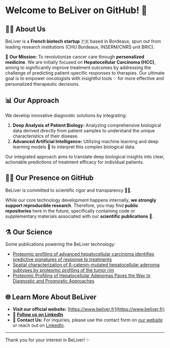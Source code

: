 # Welcome to BeLiver on GitHub! 👋

## 🧑‍🔬 About Us

BeLiver is a **French biotech startup** 🇫🇷 based in Bordeaux, spun out from leading research institutions (CHU Bordeaux, INSERM/CNRS unit BRIC).

🔬 **Our Mission:** To revolutionize cancer care through **personalized medicine**. We are initially focused on **Hepatocellular Carcinoma (HCC)**, aiming to significantly improve treatment outcomes by addressing the challenge of predicting patient-specific responses to therapies. Our ultimate goal is to empower oncologists with insightful tools 💡 for more effective and personalized therapeutic decisions.

## 📊 Our Approach

We develop innovative diagnostic solutions by integrating:
1.  **Deep Analysis of Patient Biology:** Analyzing comprehensive biological data derived directly from patient samples to understand the unique characteristics of their disease.
2.  **Advanced Artificial Intelligence:** Utilizing machine learning and deep learning models 🤖 to interpret this complex biological data.

Our integrated approach aims to translate deep biological insights into clear, actionable predictions of treatment efficacy for individual patients.

## 🧑‍💻 Our Presence on GitHub

BeLiver is committed to scientific rigor and transparency 🧑‍🔬.

While our core technology development happens internally, **we strongly support reproducible research**. Therefore, you may find **public repositories** here in the future, specifically containing code or supplementary materials associated with our **scientific publications** 📄.

## ⚗️ Our Science

Some publications powering the BeLiver technology:

- [Proteomic profiling of advanced hepatocellular carcinoma identifies predictive signatures of response to treatments](https://www.biorxiv.org/content/10.1101/2025.01.03.631224v1)
- [Spatial characterization of β-catenin-mutated hepatocellular adenoma subtypes by proteomic profiling of the tumor rim](https://www.jhep-reports.eu/article/S2589-5559(23)00244-6/fulltext)
- [Proteomic Profiling of Hepatocellular Adenomas Paves the Way to Diagnostic and Prognostic Approaches](https://journals.lww.com/hep/abstract/2021/09000/proteomic_profiling_of_hepatocellular_adenomas.37.aspx)

## 🌐 Learn More About BeLiver 

*   **Visit our official website:** [https://www.beliver.fr](https://www.beliver.fr)
*   💼 **[Follow us on LinkedIn](https://www.linkedin.com/company/beliverfr/)**
*   📧 **Contact Us:** For inquiries, please use the contact form on [our website](https://www.beliver.fr) or reach out on [LinkedIn](https://www.linkedin.com/company/beliverfr/).

---

Thank you for your interest in BeLiver! ✨
